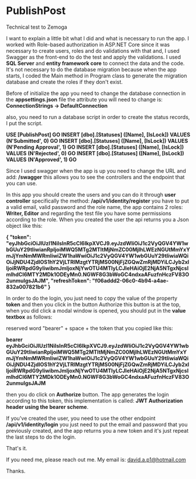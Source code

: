 # PublishPost
Technical test to Zemoga

I want to explain a little bit what I did and what is necessary to run the app. I worked with Role-based authorization in ASP.NET Core since it was necessary to create users, roles and do validations with that and, I used Swagger as the front-end to do the test and apply the validations. I used **SQL Server** and **entity framework core** to connect the data and the code. It's not necessary to do the database migration because when the app starts, I coded the Main method in Program class to generate the migration database and create the roles if they don't exist.

Before of initialize the app you need to change the database connection in the **appsettings.json** file the attribute you will need to change is: 
**ConnectionStrings -> DefaultConnection**

also, you need to run a database script in order to create the status records, I put the script.

**USE [PublishPost]
GO
INSERT [dbo].[Statuses] ([Name], [IsLock]) VALUES (N'Submitted', 0)
GO
INSERT [dbo].[Statuses] ([Name], [IsLock]) VALUES (N'Pending Approval', 1)
GO
INSERT [dbo].[Statuses] ([Name], [IsLock]) VALUES (N'Rejected', 0)
GO
INSERT [dbo].[Statuses] ([Name], [IsLock]) VALUES (N'Approved', 1)
GO**

Since I used swagger when the app is up you need to change the URL and add: **/swagger** this allows you to see the controllers and the endpoint that you can use.

In this app you should create the users and you can do it through **user controller** specifically the method: **/api/v1/identity/register** you have to put a valid email, valid password and the role name, the app contains 2 roles: **Writer, Editor** and regarding the test file you have some permissions according to the role. When you created the user the api returns you a Json object like this:

**{
  "token": "eyJhbGciOiJIUzI1NiIsInR5cCI6IkpXVCJ9.eyJzdWIiOiJ1c2VyQGV4YW1wbGUuY29tIiwianRpIjoiMWQ5MTg2MTItMjNmZC00MjlhLWEzNGUtMmYxYmJjYmNmMWRmIiwiZW1haWwiOiJ1c2VyQGV4YW1wbGUuY29tIiwiaWQiOiJjNDU4ZjdlOS1hY2VjLTRlMzgtYTRjMS00NjFjZGQwZmRjMDYiLCJyb2xlIjoiRWRpdG9yIiwibmJmIjoxNjYwOTU4MTIyLCJleHAiOjE2NjA5NTgxNjcsImlhdCI6MTY2MDk1ODEyMn0.NGWF8G3bWoGC4ndxaAFuzfnHczFV83O2unmuIgsJAJM",
  "refreshToken": "f06addd2-06c0-4b94-a4ae-832a007821b6"
}**

In order to do the login, you just need to copy the value of the property **token** and then you click in the button Authorize this button is at the top, when you did click a modal window is opened, you should put in the **value textbox** as follows:

reserved word "bearer" + space + the token that you copied like this:

**bearer eyJhbGciOiJIUzI1NiIsInR5cCI6IkpXVCJ9.eyJzdWIiOiJ1c2VyQGV4YW1wbGUuY29tIiwianRpIjoiMWQ5MTg2MTItMjNmZC00MjlhLWEzNGUtMmYxYmJjYmNmMWRmIiwiZW1haWwiOiJ1c2VyQGV4YW1wbGUuY29tIiwiaWQiOiJjNDU4ZjdlOS1hY2VjLTRlMzgtYTRjMS00NjFjZGQwZmRjMDYiLCJyb2xlIjoiRWRpdG9yIiwibmJmIjoxNjYwOTU4MTIyLCJleHAiOjE2NjA5NTgxNjcsImlhdCI6MTY2MDk1ODEyMn0.NGWF8G3bWoGC4ndxaAFuzfnHczFV83O2unmuIgsJAJM**

then you do click on **Authorize** button. The app generates the login according to this token, this implementation is called: **JWT Authorization header using the bearer scheme**.

If you've created the user, you need to use the other endpoint **/api/v1/identity/login** you just need to put the email and password that you previously created, and the app returns you a new token and it's just repeat the last steps to do the login.

That's it.

If you need me, please reach out me.
My email is: david.a.p1@hotmail.com

Thanks.
